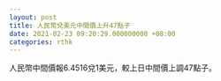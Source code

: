 ```yaml
---
layout: post
title: 人民幣兌美元中間價上升47點子
date: 2021-02-23 09:20:29.000000000 +08:00
categories: rthk
---
```


人民幣中間價報6.4516兌1美元，較上日中間價上調47點子。
